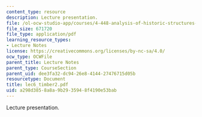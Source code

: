 ```yaml
---
content_type: resource
description: Lecture presentation.
file: /ol-ocw-studio-app/courses/4-448-analysis-of-historic-structures-fall-2004/a298d3858a8a9b2935948f4190e53bab_lec6_timber2.pdf
file_size: 671720
file_type: application/pdf
learning_resource_types:
- Lecture Notes
license: https://creativecommons.org/licenses/by-nc-sa/4.0/
ocw_type: OCWFile
parent_title: Lecture Notes
parent_type: CourseSection
parent_uid: dee3fa32-dc94-26e8-4144-27476715d05b
resourcetype: Document
title: lec6_timber2.pdf
uid: a298d385-8a8a-9b29-3594-8f4190e53bab
---
```

Lecture presentation.